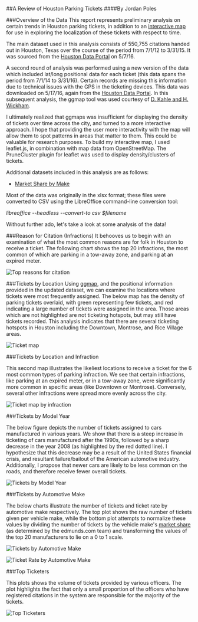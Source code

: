 ##A Review of Houston Parking Tickets
####By Jordan Poles

###Overview of the Data
This report represents preliminary analysis on certain trends in Houston parking tickets, in addition to an [interactive map](http://jpoles1.github.io/HOUTix/) for use in exploring the localization of these tickets with respect to time.

The main dataset used in this analysis consists of 550,755 citations handed out in Houston, Texas over the course of the period from 7/1/12 to 3/31/15. It was sourced from the [Houston Data Portal](http://data.houstontx.gov/dataset/city-of-houston-parking-citations) on 5/7/16. 

A second round of analysis was performed using a new version of the data which included lat/long positional data for each ticket (this data spans the period from 7/1/14 to 3/31/16). Certain records are missing this information due to technical issues with the GPS in the ticketing devices. This data was downloaded on 5/17/16, again from the [Houston Data Portal](http://data.houstontx.gov/dataset/city-of-houston-parking-citations). In this subsequent analysis, the ggmap tool was used courtesy of [D. Kahle and H. Wickham](http://journal.r-project.org/archive/2013-1/kahle-wickham.pdf). 

I ultimately realized that ggmaps was insufficient for displaying the density of tickets over time across the city, and turned to a more interactive approach. I hope that providing the user more interactivity with the map will allow them to spot patterns in areas that matter to them. This could be valuable for research purposes. To build my interactive map, I used leaflet.js, in combination with map data from OpenStreetMap. The PruneCluster plugin for leaflet was used to display density/clusters of tickets.

Additional datasets included in this analysis are as follows:

 - [Market Share by Make](http://www.edmunds.com/industry-center/data/market-share-by-make.html)

Most of the data was originally in the xlsx format; these files were converted to CSV using the LibreOffice command-line conversion tool:

*libreoffice --headless --convert-to csv $filename*

Without further ado, let's take a look at some analysis of the data!

###Reason for Citation (Infractions)
It behooves us to begin with an examination of what the most common reasons are for folk in Houston to receive a ticket. The following chart shows the top 20 infractions, the most common of which are parking in a tow-away zone, and parking at an expired meter.

![Top reasons for citation](https://raw.githubusercontent.com/jpoles1/HOUTix/master/top_citations.png)

###Tickets by Location
Using [ggmap](http://journal.r-project.org/archive/2013-1/kahle-wickham.pdf), and the positional information provided in the updated dataset, we can examine the locations where tickets were most frequently assigned. The below map has the density of parking tickets overlaid, with green representing few tickets, and red indicating a large number of tickets were assigned in the area. Those areas which are not highlighted are not ticketing hotspots, but may still have tickets recorded. This analysis indicates that there are several ticketing hotspots in Houston including the Downtown, Montrose, and Rice Village areas.

![Ticket map](https://raw.githubusercontent.com/jpoles1/HOUTix/master/GeoAnalysis/ticket_density.png)

###Tickets by Location and Infraction

This second map illustrates the likeliest locations to receive a ticket for the 6 most common types of parking infraction. We see that certain infractions, like parking at an expired meter, or in a tow-away zone, were significantly more common in specific areas (like Downtown or Montrose). Conversely, several other infractions were spread more evenly across the city.

![Ticket map by infraction](https://raw.githubusercontent.com/jpoles1/HOUTix/master/GeoAnalysis/ticket_density_by_infraction.png)

###Tickets by Model Year

The below figure depicts the number of tickets assigned to cars manufactured in various years. We show that there is a steep increase in ticketing of cars manufactured after the 1990s, followed by a sharp decrease in the year 2008 (as highlighted by the red dotted line). I hypothesize that this decrease may be a result of the United States financial crisis, and resultant failure/bailout of the American automotive industry. Additionally, I propose that newer cars are likely to be less common on the roads, and therefore receive fewer overall tickets.

![Tickets by Model Year](https://raw.githubusercontent.com/jpoles1/HOUTix/master/tickets_by_modelyear.png)

###Tickets by Automotive Make

The below charts illustrate the number of tickets and ticket rate by automotive make respectively. The top plot shows the raw number of tickets given per vehicle make, while the bottom plot attempts to normalize these values by dividing the number of tickets by the vehicle make's [market share](http://www.edmunds.com/industry-center/data/market-share-by-make.html) (as determined by the edmunds.com team) and transforming the values of the top 20 manufacturers to lie on a 0 to 1 scale.

![Tickets by Automotive Make](https://raw.githubusercontent.com/jpoles1/HOUTix/master/make_tickets.png)

![Ticket Rate by Automotive Make](https://raw.githubusercontent.com/jpoles1/HOUTix/master/make_rate.png)


###Top Ticketers

This plots shows the volume of tickets provided by various officers. The plot highlights the fact that only a small proportion of the officers who have registered citations in the system are responsible for the majority of the tickets.

![Top Ticketers](https://raw.githubusercontent.com/jpoles1/HOUTix/master/top_250_ticketers.png)
